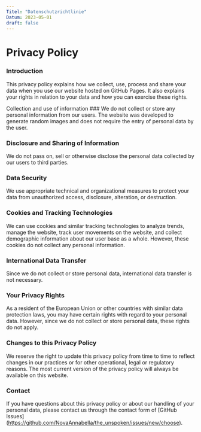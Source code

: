 ```yaml
---
Titel: "Datenschutzrichtlinie"
Datum: 2023-05-01
draft: false
---
```



# Privacy Policy



### Introduction

This privacy policy explains how we collect, use, process and share your data when you 
use our website hosted on GitHub Pages. It also explains your rights in relation to your data and how you 
can exercise these rights.

Collection and use of information ###
We do not collect or store any personal information from our users. The website was developed to 
generate random images and does not require the entry of personal data by the user.


### Disclosure and Sharing of Information

We do not pass on, sell or otherwise disclose the personal data collected by our users to third parties.

### Data Security

We use appropriate technical and organizational measures to protect your data from unauthorized access, disclosure,
alteration, or destruction.

### Cookies and Tracking Technologies

We can use cookies and similar tracking technologies to analyze trends, manage the website, track user movements on the
website, and collect demographic information about our user base as a whole. However, these cookies do not collect any
personal information.

### International Data Transfer

Since we do not collect or store personal data, international data transfer is not necessary.

### Your Privacy Rights

As a resident of the European Union or other countries with similar data protection laws, you may have certain rights
with regard to your personal data. However, since we do not collect or store personal data, these rights do not apply.

### Changes to this Privacy Policy

We reserve the right to update this privacy policy from time to time to reflect changes in our practices or for other
operational, legal or regulatory reasons. The most current version of the privacy policy will always be available on
this website.

### Contact

If you have questions about this privacy policy or about our handling of your personal data, please contact us through the contact form of [GitHub Issues] (https://github.com/NovaAnnabella/the_unspoken/issues/new/choose).
